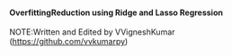 ####  OverfittingReduction using Ridge and Lasso Regression

NOTE:Written and Edited by VVigneshKumar (https://github.com/vvkumarpy)


